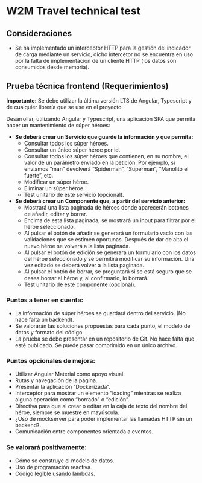 # W2M Travel technical test

## Consideraciones

* Se ha implementado un interceptor HTTP para la gestión del indicador de carga mediante un servicio, dicho intercetor no se encuentra en uso por la falta de implementación de un cliente HTTP (los datos son consumidos desde memoria). 

## Prueba técnica frontend (Requerimientos)

__Importante:__
Se debe utilizar la última versión LTS de Angular, Typescript y de cualquier librería que se use en el
proyecto.

Desarrollar, utilizando Angular y Typescript, una aplicación SPA que permita
hacer un mantenimiento de súper héroes:
* __Se deberá crear un Servicio que guarde la información y que permita:__
  * Consultar todos los súper héroes.
  * Consultar un único súper héroe por id.
  * Consultar todos los súper héroes que contienen, en su nombre, el valor
  de un parámetro enviado en la petición. Por ejemplo, si enviamos
  “man” devolverá “Spiderman”, “Superman”, “Manolito el fuerte”, etc.
  * Modificar un súper héroe.
  * Eliminar un súper héroe.
  * Test unitario de este servicio (opcional).
* __Se deberá crear un Componente que, a partir del servicio anterior:__
  * Mostrará una lista paginada de héroes donde aparecerán botones de añadir,
  editar y borrar.
  * Encima de esta lista paginada, se mostrará un input para filtrar por el héroe
  seleccionado.
  * Al pulsar el botón de añadir se generará un formulario vacío con las
  validaciones que se estimen oportunas. Después de dar de alta el nuevo
  héroe se volverá a la lista paginada.
  * Al pulsar el botón de edición se generará un formulario con los datos del
  héroe seleccionado y se permitirá modificar su información. Una vez editado
  se deberá volver a la lista paginada.
  * Al pulsar el botón de borrar, se preguntará si se está seguro que se desea
  borrar el héroe y, al confirmarlo, lo borrará.
  * Test unitario de este componente (opcional).
### Puntos a tener en cuenta:
  * La información de súper héroes se guardará dentro del servicio. (No hace
  falta un backend).
  * Se valorarán las soluciones propuestas para cada punto, el modelo de
  datos y formato del código.
  * La prueba se debe presentar en un repositorio de Git. No hace falta que
  esté publicado. Se puede pasar comprimido en un único archivo.
### Puntos opcionales de mejora:
  * Utilizar Angular Material como apoyo visual.
  * Rutas y navegación de la página.
  * Presentar la aplicación “Dockerizada”.
  * Interceptor para mostrar un elemento “loading” mientras se realiza alguna
  operación como “borrado” o “edición”.
  * Directiva para que al crear o editar en la caja de texto del nombre del
  héroe, siempre se muestre en mayúscula.
  * ¿Uso de mockserver para poder implementar las llamadas HTTP sin un
  backend?.
  * Comunicación entre componentes orientada a eventos.
### Se valorará positivamente:
  * Cómo se construye el modelo de datos.
  * Uso de programación reactiva.
  * Código legible usando lambdas.

